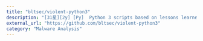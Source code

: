 ```yaml
---
title: "bltsec/violent-python3"
description: "[31星][2y] [Py]  Python 3 scripts based on lessons learned from Violent Python: A Cookbook for Hackers, Forensic Analysts, Penetration Testers and Security Engineers by TJ O'Connor."
external_url: "https://github.com/bltsec/violent-python3"
category: "Malware Analysis"
---
```

